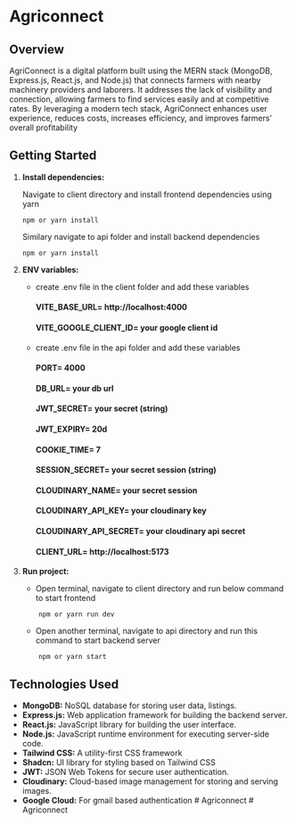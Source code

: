# Agriconnect

## Overview

AgriConnect is a digital platform built using the MERN stack (MongoDB, Express.js, React.js, and Node.js) that connects farmers with nearby machinery providers and laborers. It addresses the lack of visibility and connection, allowing farmers to find services easily and at competitive rates. By leveraging a modern tech stack, AgriConnect enhances user experience, reduces costs, increases efficiency, and improves farmers' overall profitability

## Getting Started


1. **Install dependencies:**

   Navigate to client directory and install frontend dependencies using yarn

   ```
   npm or yarn install
   ```

   Similary navigate to api folder and install backend dependencies

   ```
   npm or yarn install
   ```

2. **ENV variables:**

   - create .env file in the client folder and add these variables

     #### VITE_BASE_URL= http://localhost:4000

     #### VITE_GOOGLE_CLIENT_ID= your google client id

   - create .env file in the api folder and add these variables

     #### PORT= 4000

     #### DB_URL= your db url

     #### JWT_SECRET= your secret (string)

     #### JWT_EXPIRY= 20d

     #### COOKIE_TIME= 7

     #### SESSION_SECRET= your secret session (string)

     #### CLOUDINARY_NAME= your secret session

     #### CLOUDINARY_API_KEY= your cloudinary key

     #### CLOUDINARY_API_SECRET= your cloudinary api secret

     #### CLIENT_URL= http://localhost:5173

3. **Run project:**
   - Open terminal, navigate to client directory and run below command to start frontend
   ```
       npm or yarn run dev
   ```
   - Open another terminal, navigate to api directory and run this command to start backend server
   ```
       npm or yarn start
   ```



## Technologies Used

- **MongoDB:** NoSQL database for storing user data, listings.
- **Express.js:** Web application framework for building the backend server.
- **React.js:** JavaScript library for building the user interface.
- **Node.js:** JavaScript runtime environment for executing server-side code.
- **Tailwind CSS:** A utility-first CSS framework
- **Shadcn:** UI library for styling based on Tailwind CSS
- **JWT:** JSON Web Tokens for secure user authentication.
- **Cloudinary:** Cloud-based image management for storing and serving images.
- **Google Cloud:** For gmail based authentication
#   A g r i c o n n e c t  
 #   A g r i c o n n e c t  
 